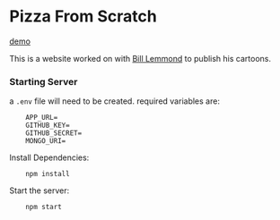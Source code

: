 Pizza From Scratch
=

[demo](http://35.236.228.86:8080/)

This is a website worked on with 
[Bill Lemmond](https://github.com/Pastshelfdate) to publish his cartoons.


### Starting Server
a `.env` file will need to be created.
required variables are: 
```
    APP_URL=
    GITHUB_KEY=
    GITHUB_SECRET=
    MONGO_URI=
```

Install Dependencies:
```
    npm install
```
Start the server: 
```
    npm start
```